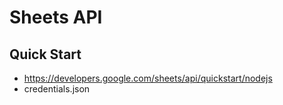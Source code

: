 # Sheets API

## Quick Start
* https://developers.google.com/sheets/api/quickstart/nodejs
* credentials.json
